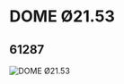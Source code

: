 # DOME Ø21.53
## 61287
![DOME Ø21.53](https://lc-www-live-s.legocdn.com/media/bricks/5/2/4518410.jpg)
